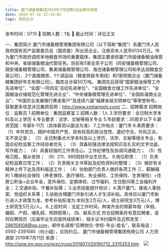 ```yaml
---
title: 厦门储备粮集团2019年7月招聘1名监察员简章
date: 2019-07-16 22:10:02
tags: 政府企业
---
```

发布时间：07.15   🌟   招聘人数：1名   🌈   截止时间：详见正文
<!-- more -->
一、集团简介
厦门市储备粮管理集团有限公司（以下简称“集团”）系厦门市人民政府国有资产监督委员会（国资委）所出资企业，注册资本人民币6134万元。作为厦门市政府调控本地粮食市场的重要载体，集团主要承担厦门市级储备粮油保管和中央、省级储备粮油代管任务。目前有5家全资子公司（同安储备粮管理公司、翔安储备粮管理公司、集美储备粮管理公司、海沧储备粮管理公司和禾达润粮食交易公司）、2个直属粮库、1个调运站（粮食铁路专用线）和1家控股企业（厦门储备粮集团好年东有限公司）。粮库总仓容50万吨。
集团先后获得“国家粮油保管工作先进单位”、“全国‘一符四无’活动先进单位”、“全国粮食仓储工作先进单位”、“全国粮油仓储规范化管理先进企业”、“中央储备粮管理先进单位”、“全国和谐商业企业”、“中国农业发展银行黄金客户”及连续六届“福建省级文明单位”等荣誉称号。
获取更多信息详见集团官网：http://www.xmliangshi.com/
二、招聘需求
招聘岗位：监察员
1.招聘单位：集团监察室
2.招聘人数：1人
3.学历要求：全日制大学本科及以上学历
4.专业要求：法学、文秘等相关专业
5.年龄要求：30周岁以下
6.薪资范围：年薪8-11万（具体薪资以面谈为准）
7.工作地点：厦门市
8.素质要求：
（1）中共党员，拥护中国共产党，具有较高的政治觉悟，遵纪守法，作风正派，无不良记录；
（2）全日制重点大学本科及以上学历，法学、文秘等相关专业，有国企纪检监察工作经验者优先；
（3）具备较强法律法规知识及扎实的文字功底、写作能力；
（4）具备较强的工作责任心、工作纪律性及协调沟通能力；
（5）性格沉稳，服从安排；
（6）211、985院校毕业生优先。
9.岗位职责：
（1）负责纪检监察日常工作；
（2）负责相关文书草拟及纪检资料的整理；
（3）做好有关精神上传下达及资料报送工作；
（4）协助部门负责人做好各项工作
三、薪酬福利
1.缴纳社会保险（养老保险、医疗保险、失业保险、工伤保险、生育保险）+住房公积金+企业年金，意外保险、定期体检、过节福利、生日慰问等工会福利齐全；
2.交通补贴、午餐补贴等；
3.业务技能提升培训；
4.落户厦门、接收人事档案、党组织关系等；
5.协助办理厦门市新引进人才生活补贴。具体应以厦门市新引进人才政策为准，参考补贴标准为:本科生2万元/人，硕士研究生3万元/人，博士研究生5万元/人。
6.上班时间：法定工作时间，种类齐全的带薪年假（年假、婚假、产假、哺乳假、照顾假等）。
四、联系方式
符合招聘条件有意应聘者，请将应聘简历（应届毕业生应提供成绩单）、相关证书扫描件及近照发至：296159108@qq.com，邮件名请按“应聘岗位-学校-专业-姓名”，联系电话：0592-2391585（何小姐），合则约见。
厦门市储备粮管理集团有限公司
人力资源部
2019年7月11日
来源：
http://gzw.xm.gov.cn/qyzc/rczp/201907/t20190712_2315353.htm
 
 ![](https://cdn.weiweiblog.cn/20181015134814.png)